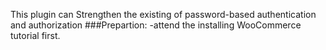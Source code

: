 This plugin can Strengthen the existing of password-based authentication and authorization
###Prepartion:
-attend the installing WooCommerce tutorial first. 
